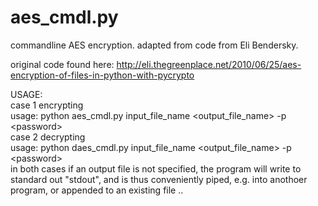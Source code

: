 # aes_cmdl.py
commandline AES encryption. adapted from code from Eli Bendersky.

original code found here:
http://eli.thegreenplace.net/2010/06/25/aes-encryption-of-files-in-python-with-pycrypto

USAGE:
</br>
case 1 encrypting
</br>
usage: python aes_cmdl.py input_file_name \<output_file_name> -p \<password>
</br>
case 2 decrypting
</br>
usage: python daes_cmdl.py input_file_name \<output_file_name> -p \<password>
</br>
in both cases if an output file is not specified, the program will write to standard out "stdout",
and is thus conveniently piped, e.g. into anothoer program, or appended to an existing file ..
